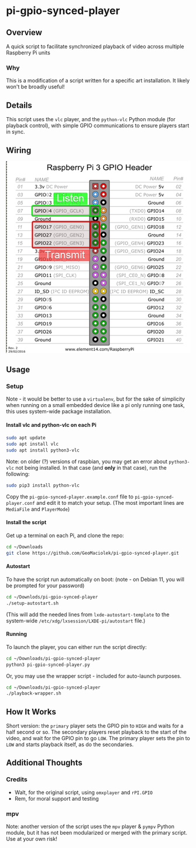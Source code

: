 # pi-gpio-synced-player

## Overview

A quick script to facilitate synchronized playback of video across multiple
Raspberry Pi units

### Why

This is a modification of a script written for a specific art installation. It
likely won't be broadly useful!

## Details

This script uses the `vlc` player, and the `python-vlc` Python module (for playback
control), with simple GPIO communications to ensure players start in sync.

## Wiring

![Pi 3B GPIO Pinout](pinout.png)

## Usage

### Setup

Note - it would be better to use a `virtualenv`, but for the sake of simplicity
when running on a small embedded device like a pi only running one task, this
uses system-wide package installation.

#### Install vlc and python-vlc on each Pi

```bash
sudo apt update
sudo apt install vlc
sudo apt install python3-vlc
```

Note: on older (?) versions of raspbian, you may get an error about
`python3-vlc` not being installed. In that case (and **only** in that case),
run the following:

```bash
sudo pip3 install python-vlc
```


Copy the `pi-gpio-synced-player.example.conf` file to `pi-gpio-synced-player.conf`
and edit it to match your setup. (The most important lines are `MediaFile` and `PlayerMode`)

#### Install the script

Get up a terminal on each Pi, and clone the repo:

```bash
cd ~/Downloads
git clone https://github.com/GeoMaciolek/pi-gpio-synced-player.git
```

#### Autostart

To have the script run automatically on boot:
(note - on Debian 11, you will be prompted for your password)

```bash
cd ~/Downlods/pi-gpio-synced-player
./setup-autostart.sh
```

(This will add the needed lines from `lxde-autostart-template` to the system-wide
`/etc/xdg/lxsession/LXDE-pi/autostart` file.)

#### Running

To launch the player, you can either run the script directly:

```bash
cd ~/Downloads/pi-gpio-synced-player
python3 pi-gpio-synced-player.py
```

Or, you may use the wrapper script - included for auto-launch purposes.
    
```bash
cd ~/Downloads/pi-gpio-synced-player
./playback-wrapper.sh
```

## How It Works

Short version: the `primary` player sets the GPIO pin to `HIGH` and waits for a
half second or so. The secondary players reset playback to the start of the video,
and wait for the GPIO pin to go `LOW`. The primary player sets the pin to `LOW`
and starts playback itself, as do the secondaries.

## Additional Thoughts

### Credits

- Walt, for the original script, using `omxplayer` and `rPI.GPIO`
- Rem, for moral support and testing

### mpv

Note: another version of the script uses the `mpv` player &  `pympv` Python
module, but it has not been modularized or merged with the primary script. Use
at your own risk!
